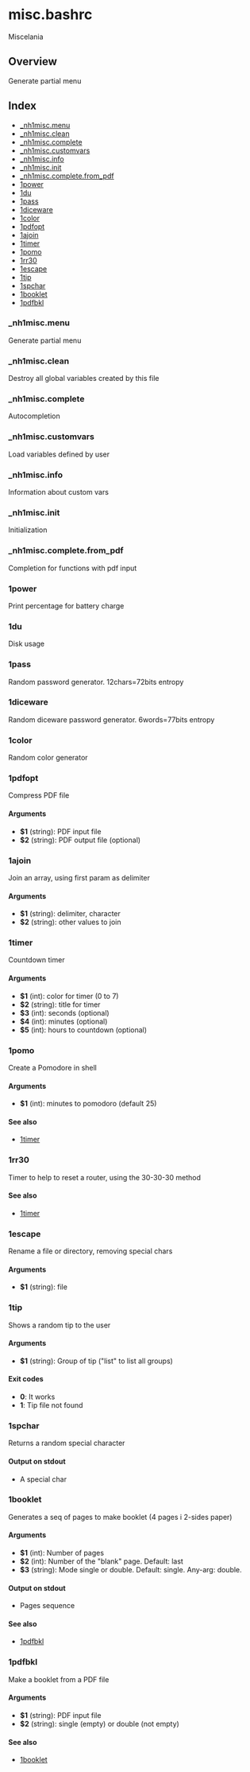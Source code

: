 # misc.bashrc

Miscelania

## Overview

Generate partial menu

## Index

* [_nh1misc.menu](#_nh1miscmenu)
* [_nh1misc.clean](#_nh1miscclean)
* [_nh1misc.complete](#_nh1misccomplete)
* [_nh1misc.customvars](#_nh1misccustomvars)
* [_nh1misc.info](#_nh1miscinfo)
* [_nh1misc.init](#_nh1miscinit)
* [_nh1misc.complete.from_pdf](#_nh1misccompletefrom_pdf)
* [1power](#1power)
* [1du](#1du)
* [1pass](#1pass)
* [1diceware](#1diceware)
* [1color](#1color)
* [1pdfopt](#1pdfopt)
* [1ajoin](#1ajoin)
* [1timer](#1timer)
* [1pomo](#1pomo)
* [1rr30](#1rr30)
* [1escape](#1escape)
* [1tip](#1tip)
* [1spchar](#1spchar)
* [1booklet](#1booklet)
* [1pdfbkl](#1pdfbkl)

### _nh1misc.menu

Generate partial menu

### _nh1misc.clean

Destroy all global variables created by this file

### _nh1misc.complete

Autocompletion

### _nh1misc.customvars

Load variables defined by user

### _nh1misc.info

Information about custom vars

### _nh1misc.init

Initialization

### _nh1misc.complete.from_pdf

Completion for functions with pdf input

### 1power

Print percentage for battery charge

### 1du

Disk usage

### 1pass

Random password generator. 12chars=72bits entropy

### 1diceware

Random diceware password generator. 6words=77bits entropy

### 1color

Random color generator

### 1pdfopt

Compress PDF file

#### Arguments

* **$1** (string): PDF input file
* **$2** (string): PDF output file (optional)

### 1ajoin

Join an array, using first param as delimiter

#### Arguments

* **$1** (string): delimiter, character
* **$2** (string): other values to join

### 1timer

Countdown timer

#### Arguments

* **$1** (int): color for timer (0 to 7)
* **$2** (string): title for timer
* **$3** (int): seconds (optional)
* **$4** (int): minutes (optional)
* **$5** (int): hours to countdown (optional)

### 1pomo

Create a Pomodore in shell

#### Arguments

* **$1** (int): minutes to pomodoro (default 25)

#### See also

* [1timer](#1timer)

### 1rr30

Timer to help to reset a router, using the 30-30-30 method

#### See also

* [1timer](#1timer)

### 1escape

Rename a file or directory, removing special chars

#### Arguments

* **$1** (string): file

### 1tip

Shows a random tip to the user

#### Arguments

* **$1** (string): Group of tip ("list" to list all groups)

#### Exit codes

* **0**: It works
* **1**: Tip file not found

### 1spchar

Returns a random special character

#### Output on stdout

* A special char

### 1booklet

Generates a seq of pages to make booklet (4 pages i 2-sides paper)

#### Arguments

* **$1** (int): Number of pages
* **$2** (int): Number of the "blank" page. Default: last
* **$3** (string): Mode single or double. Default: single. Any-arg: double.

#### Output on stdout

* Pages sequence

#### See also

* [1pdfbkl](#1pdfbkl)

### 1pdfbkl

Make a booklet from a PDF file

#### Arguments

* **$1** (string): PDF input file
* **$2** (string): single (empty) or double (not empty)

#### See also

* [1booklet](#1booklet)

